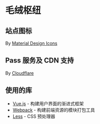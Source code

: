 # 毛绒枢纽

## 站点图标

By [Material Design Icons](https://fonts.google.com/icons?icon.query=paw&icon.size=24&icon.color=%23e8eaed&icon.platform=web&icon.style=Rounded&icon.set=Material+Icons)

## Pass 服务及 CDN 支持

By [Cloudflare](https://www.cloudflare.com/)

## 使用的库

- [Vue.js](https://npmjs.com/package/vue) - 构建用户界面的渐进式框架
- [Webpack](https://npmjs.com/package/webpack) - 构建前端资源的模块打包工具
- [Less](https://npmjs.com/package/less) - CSS 预处理器
